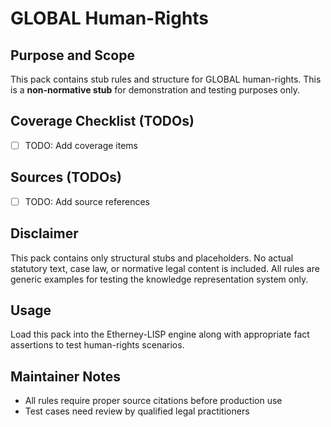 # GLOBAL Human-Rights

## Purpose and Scope

This pack contains stub rules and structure for GLOBAL human-rights. This is a **non-normative stub** for demonstration and testing purposes only.

## Coverage Checklist (TODOs)

- [ ] TODO: Add coverage items

## Sources (TODOs)

- [ ] TODO: Add source references

## Disclaimer

This pack contains only structural stubs and placeholders. No actual statutory text, case law, or normative legal content is included. All rules are generic examples for testing the knowledge representation system only.

## Usage

Load this pack into the Etherney-LISP engine along with appropriate fact assertions to test human-rights scenarios.

## Maintainer Notes

- All rules require proper source citations before production use
- Test cases need review by qualified legal practitioners
